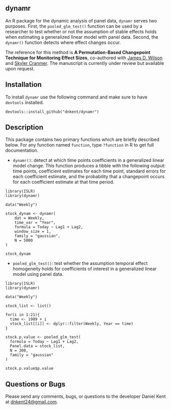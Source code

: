 ## dynamr

An R package for the dynamic analysis of panel data, `dynamr` serves two purposes. First, the `pooled_glm_test()` function can be used by a researcher to test whether or not the assumption of stable effects holds when estimating a generalized linear model with panel data. Second, the `dynamr()` function detects where effect changes occur. 

The reference for this method is **A Permutation-Based Changepoint Technique for Monitoring Effect Sizes**, co-authored with [James D. Wilson](http://jdwilson-statistics.com/) and [Skyler Cranmer](http://www.skylercranmer.net/). The manuscript is currently under review but available upon request. 

## Installation

To install `dynamr` use the following command and make sure to have `devtools` installed.

```
devtools::install_github("dnkent/dynamr")
```

## Description

This package contains two primary functions which are briefly described below. For any function named ```function```, type ```?function``` in R to get full documentation.

- `dynamr()`: detect at which time points coefficients in a generalized linear model change. This function produces a tibble with the following output: time points, coefficient estimates for each time point, standard errors for each coefficient estimate, and the probability that a changepoint occurs for each coefficient estimate at that time period.

```
library(ISLR)
library(dynamr)

data("Weekly")

stock_dynam <- dynamr(
    dat = Weekly,
    time_var = "Year",
    formula = Today ~ Lag1 + Lag2,
    window_size = 1,
    family = "gaussian",
    N = 5000
)

stock_dynam
```

- `pooled_glm_test()`: test whether the assumption temporal effect homogeneity holds for coefficients of interest in a generalized linear model using panel data. 

```
library(ISLR)
library(dynamr)

data("Weekly")

stock_list <- list()

for(i in 1:21){
  time <- 1989 + i
  stock_list[[i]] <- dplyr::filter(Weekly, Year == time)
}

stock.p.value <- pooled_glm_test(
  formula = Today ~ Lag1 + Lag2,
  Panel.data = stock_list,
  N = 300,
  family = "gaussian"
)

stock.p.value$p.value
```

## Questions or Bugs

Please send any comments, bugs, or questions to the developer Daniel Kent at dnkent24@gmail.com. 
